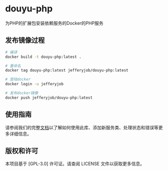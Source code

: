 # douyu-php

为PHP的扩展包安装依赖服务的Docker的PHP服务

## 发布镜像过程
```bash
# 编译
docker build -t douyu-php:latest .

# 重命名
docker tag douyu-php:latest jefferyjob/douyu-php:latest

# 登陆docker
docker login -u jefferyjob

# 发布docker镜像
docker push jefferyjob/douyu-php:latest
```

## 使用指南
请参阅我们的完整[文档](docs)以了解如何使用此库、添加新服务类、处理状态和错误等更多详细信息。

## 版权和许可
本项目基于 [GPL-3.0] 许可证。请查阅 LICENSE 文件以获取更多信息。